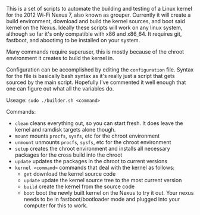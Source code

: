 This is a set of scripts to automate the building and testing of a Linux kernel for the 2012 Wi-Fi Nexus 7, also known as grouper. Currently it will create a build environment, download and build the kernel sources, and boot said kernel on the Nexus. Ideally these scripts will work on any linux system, although so far it's only compatible with x86 and x86_64. It requires git, fastboot, and abootimg to be installed on your system.

Many commands require superuser, this is mostly because of the chroot environment it creates to build the kernel in.

Configuration can be accomplished by editing the `configuration` file. Syntax for the file is basically bash syntax as it's really just a script that gets sourced by the main script. Hopefully I've commented it well enough that one can figure out what all the variables do.

Useage:
`sudo ./builder.sh <command>`

Commands:
* `clean` cleans everything out, so you can start fresh. It does leave the kernel and ramdisk targets alone though.
* `mount` mounts `procfs`, `sysfs`, etc for the chroot environment
* `unmount` unmounts `procfs`, `sysfs`, etc for the chroot environment
* `setup` creates the chroot environment and installs all necessary packages for the cross build into the chroot
* `update` updates the packages in the chroot to current versions
* `kernel <command>` commands that deal with the kernel as follows:
  * `get` download the kernel source code
  * `update` update the kernel source tree to the most current version
  * `build` create the kernel from the source code
  * `boot` boot the newly built kernel on the Nexus to try it out. Your nexus needs to be in fastboot/bootloader mode and plugged into your computer for this to work.

